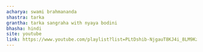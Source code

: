 ```yaml
---
acharya: swami brahmananda
shastra: tarka
grantha: tarka sangraha with nyaya bodini
bhasha: hindi
site: youtube
link: https://www.youtube.com/playlist?list=PLtDshib-NjgauT8KJ4i_8LM9KzT-mk5QL
---
```

